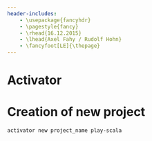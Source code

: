 ```yaml
---
header-includes:
    - \usepackage{fancyhdr}
    - \pagestyle{fancy}
    - \rhead{16.12.2015}
    - \lhead{Axel Fahy / Rudolf Hohn}
    - \fancyfoot[LE]{\thepage}
---
```


Activator
=========

# Creation of new project

`activator new project_name play-scala`


